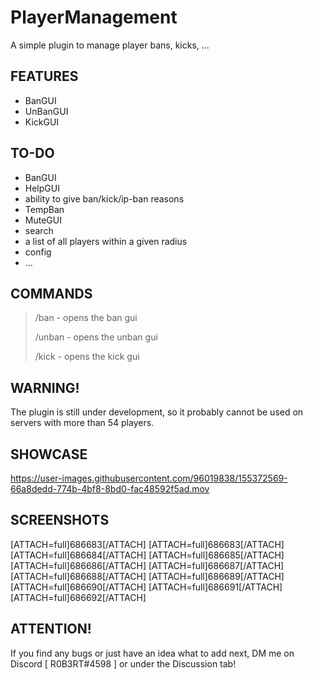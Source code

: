 # PlayerManagement
A simple plugin to manage player bans, kicks, ...

## FEATURES

- BanGUI
- UnBanGUI
- KickGUI

## TO-DO

- BanGUI
- HelpGUI
- ability to give ban/kick/ip-ban reasons
- TempBan
- MuteGUI
- search
- a list of all players within a given radius
- config
- ...

## COMMANDS

> /ban - opens the ban gui
> 
> /unban - opens the unban gui
> 
> /kick - opens the kick gui

## WARNING!

The plugin is still under development, so it probably cannot be used on servers with more than 54 players.

## SHOWCASE

https://user-images.githubusercontent.com/96019838/155372569-66a8dedd-774b-4bf8-8bd0-fac48592f5ad.mov

## SCREENSHOTS

[ATTACH=full]686683[/ATTACH] [ATTACH=full]686683[/ATTACH] [ATTACH=full]686684[/ATTACH] [ATTACH=full]686685[/ATTACH] [ATTACH=full]686686[/ATTACH] [ATTACH=full]686687[/ATTACH] [ATTACH=full]686688[/ATTACH] [ATTACH=full]686689[/ATTACH] [ATTACH=full]686690[/ATTACH] [ATTACH=full]686691[/ATTACH] [ATTACH=full]686692[/ATTACH]

## ATTENTION!

If you find any bugs or just have an idea what to add next, DM me on Discord [ R0B3RT#4598 ] or under the Discussion tab!
